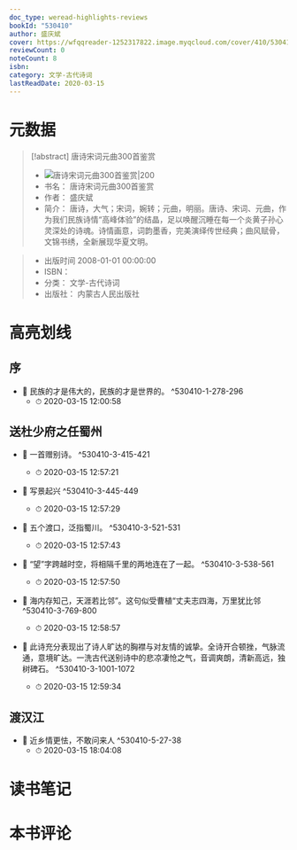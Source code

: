 ```yaml
---
doc_type: weread-highlights-reviews
bookId: "530410"
author: 盛庆斌
cover: https://wfqqreader-1252317822.image.myqcloud.com/cover/410/530410/t7_530410.jpg
reviewCount: 0
noteCount: 8
isbn: 
category: 文学-古代诗词
lastReadDate: 2020-03-15
---
```

# 元数据
> [!abstract] 唐诗宋词元曲300首鉴赏
> - ![ 唐诗宋词元曲300首鉴赏|200](https://wfqqreader-1252317822.image.myqcloud.com/cover/410/530410/t7_530410.jpg)
> - 书名： 唐诗宋词元曲300首鉴赏
> - 作者： 盛庆斌
> - 简介：     唐诗，大气；宋词，婉转；元曲，明丽。唐诗、宋词、元曲，作为我们民族诗情“高峰体验”的结晶，足以唤醒沉睡在每一个炎黄子孙心灵深处的诗魂。诗情画意，词韵墨香，完美演绎传世经典；曲风赋骨，文锦书绣，全新展现华夏文明。

> - 出版时间 2008-01-01 00:00:00
> - ISBN： 
> - 分类： 文学-古代诗词
> - 出版社： 内蒙古人民出版社

# 高亮划线

## 序


- 📌 民族的才是伟大的，民族的才是世界的。 ^530410-1-278-296
    - ⏱ 2020-03-15 12:00:58 
## 送杜少府之任蜀州


- 📌 一首赠别诗。 ^530410-3-415-421
    - ⏱ 2020-03-15 12:57:21 

- 📌 写景起兴 ^530410-3-445-449
    - ⏱ 2020-03-15 12:57:29 

- 📌 五个渡口，泛指蜀川。 ^530410-3-521-531
    - ⏱ 2020-03-15 12:57:43 

- 📌 “望”字跨越时空，将相隔千里的两地连在了一起。 ^530410-3-538-561
    - ⏱ 2020-03-15 12:57:50 

- 📌 海内存知己，天涯若比邻”。这句似受曹植“丈夫志四海，万里犹比邻 ^530410-3-769-800
    - ⏱ 2020-03-15 12:58:57 

- 📌 此诗充分表现出了诗人旷达的胸襟与对友情的诚挚。全诗开合顿挫，气脉流通，意境旷达。一洗古代送别诗中的悲凉凄怆之气，音调爽朗，清新高远，独树碑石。 ^530410-3-1001-1072
    - ⏱ 2020-03-15 12:59:34 
## 渡汉江


- 📌 近乡情更怯，不敢问来人 ^530410-5-27-38
    - ⏱ 2020-03-15 18:04:08 
# 读书笔记

# 本书评论
